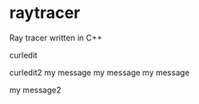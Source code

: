 # raytracer
Ray tracer written in C++

curledit

curledit2
my message
my message
my message

my message2